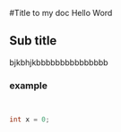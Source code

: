 
#Title to my doc
Hello Word

## Sub title

bjkbhjkbbbbbbbbbbbbbbb
### example

```cpp


int x = 0;
```
